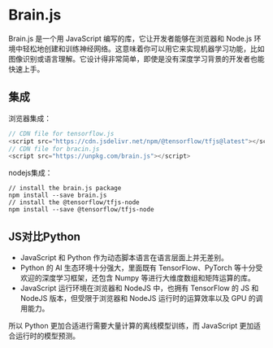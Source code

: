 # Brain.js
Brain.js 是一个用 JavaScript 编写的库，它让开发者能够在浏览器和 Node.js 环境中轻松地创建和训练神经网络。这意味着你可以用它来实现机器学习功能，比如图像识别或语言理解。它设计得非常简单，即使是没有深度学习背景的开发者也能快速上手。


## 集成
浏览器集成：
```js
// CDN file for tensorflow.js
<script src="https://cdn.jsdelivr.net/npm/@tensorflow/tfjs@latest"></script>
// CDN file for bracin.js
<script src="https://unpkg.com/brain.js"></script>
```

nodejs集成：
```
// install the brain.js package
npm install --save brain.js
// install the @tensorflow/tfjs-node
npm install --save @tensorflow/tfjs-node
```

## JS对比Python
- JavaScript 和 Python 作为动态脚本语言在语言层面上并无差别。
- Python 的 AI 生态环境十分强大，里面既有 TensorFlow、PyTorch 等十分受欢迎的深度学习框架，还包含 Numpy 等进行大维度数组和矩阵运算的库。
- JavaScript 运行环境在浏览器和 NodeJS 中，也拥有 TensorFlow 的 JS 和 NodeJS 版本，但受限于浏览器和 NodeJS 运行时的运算效率以及 GPU 的调用能力。

所以 Python 更加合适进行需要大量计算的离线模型训练，而 JavaScript 更加适合运行时的模型预测。